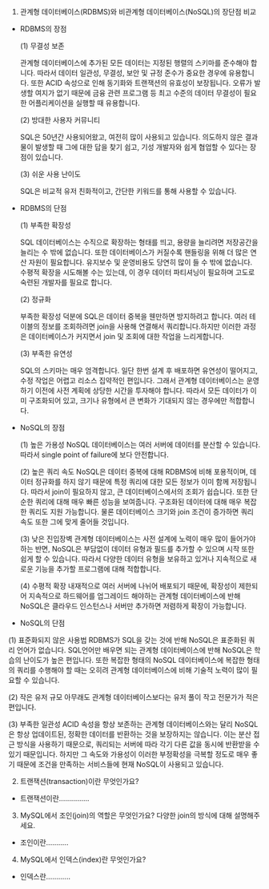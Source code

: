 1. 관계형 데이터베이스(RDBMS)와 비관계형 데이터베이스(NoSQL)의 장단점 비교

- RDBMS의 장점

  (1) 무결성 보존

  관계형 데이터베이스에 추가된 모든 데이터는 지정된 행렬의 스키마를 준수해야 합니다. 따라서 데이터 일관성, 무결성, 보안 및 규정 준수가 중요한 경우에 유용합니다. 또한 ACID 속성으로 인해 동기화와 트랜잭션의 유효성이 보장됩니다. 오류가 발생할 여지가 없기 때문에 금융 관련 프로그램 등 최고 수준의 데이터 무결성이 필요한 어플리케이션을 실행할 때 유용합니다.

  (2) 방대한 사용자 커뮤니티 

  SQL은 50년간 사용되어왔고, 여전히 많이 사용되고 있습니다. 의도하지 않은 결과물이 발생할 때 그에 대한 답을 찾기 쉽고, 기성 개발자와 쉽게 협업할 수 있다는 장점이 있습니다.

  (3) 쉬운 사용 난이도

  SQL은 비교적 유저 친화적이고, 간단한 키워드를 통해 사용할 수 있습니다.

- RDBMS의 단점

  (1) 부족한 확장성
  
  SQL 데이터베이스는 수직으로 확장하는 형태를 띄고, 용량을 늘리려면 저장공간을 늘리는 수 밖에 없습니다. 또한 데이터베이스가 커질수록 핸들링을 위해 더 많은 연산 자원이 필요합니다. 유지보수 및 운영비용도 당연히 많이 들 수 밖에 없습니다. 수평적 확장을 시도해볼 수는 있는데, 이 경우 데이터 파티셔닝이 필요하며 고도로 숙련된 개발자를 필요로 합니다. 

  (2) 정규화

  부족한 확장성 덕분에 SQL은 데이터 중복을 웬만하면 방지하려고 합니다. 여러 테이블의 정보를 조회하려면 join을 사용해 연결해서 쿼리합니다.하지만 이러한 과정은 데이터베이스가 커지면서 join 및 조회에 대한 작업을 느리게합니다.

  (3) 부족한 유연성

  SQL의 스키마는 매우 엄격합니다. 일단 한번 설계 후 배포하면 유연성이 떨어지고, 수정 작업은 어렵고 리소스 집약적인 편입니다. 그래서 관계형 데이터베이스는 운영하기 이전에 사전 계획에 상당한 시간을 투자해야 합니다. 따라서 모든 데이터가 이미 구조화되어 있고, 크기나 유형에서 큰 변화가 기대되지 않는 경우에만 적합합니다.

- NoSQL의 장점

  (1) 높은 가용성
  NoSQL 데이터베이스는 여러 서버에 데이터를 분산할 수 있습니다. 따라서 single point of failure에 보다 안전합니다. 
  
  (2) 높은 쿼리 속도
  NoSQL은 데이터 중복에 대해 RDBMS에 비해 포용적이며, 데이터 정규화를 하지 않기 때문에 특정 쿼리에 대한 모든 정보가 이미 함께 저장됩니다. 따라서 join이 필요하지 않고, 큰 데이터베이스에서의 조회가 쉽습니다. 또한 단순한 쿼리에 대해 매우 빠른 성능을 보여줍니다. 구조화된 데이터에 대해 매우 복잡한 쿼리도 지원 가능합니다. 물론 데이터베이스 크기와 join 조건이 증가하면 쿼리 속도 또한 그에 맞게 줄어들 것입니다.
  
  (3) 낮은 진입장벽
  관계형 데이터베이스는 사전 설계에 노력이 매우 많이 들어가야 하는 반면, NoSQL은 부담없이 데이터 유형과 필드를 추가할 수 있으며 시작 또한 쉽게 할 수 있습니다. 따라서 다양한 데이터 유형을 보유하고 있거나 지속적으로 새로운 기능을 추가할 프로그램에 대해 적합합니다. 
  
  (4) 수평적 확장
  내재적으로 여러 서버에 나뉘어 배포되기 때문에, 확장성이 제한되어 지속적으로 하드웨어를 업그레이드 해야하는 관계형 데이터베이스에 반해 NoSQL은 클라우드 인스턴스나 서버만 추가하면 저렴하게 확장이 가능합니다.
  
 - NoSQL의 단점
  
  (1) 표준화되지 않은 사용법
  RDBMS가 SQL을 갖는 것에 반해 NoSQL은 표준화된 쿼리 언어가 없습니다. SQL언어만 배우면 되는 관계형 데이터베이스에 반해 NoSQL은 학습의 난이도가 높은 편입니다. 또한 복잡한 형태의 NoSQL 데이터베이스에 복잡한 형태의 쿼리를 수행해야 할 때는 오히려 관계형 데이터베이스에 비해 기술적 노력이 많이 필요할 수 있습니다.
  
  (2) 작은 유저 규모
  아무래도 관계형 데이터베이스보다는 유저 풀이 작고 전문가가 적은 편입니다.
  
  (3) 부족한 일관성
  ACID 속성을 항상 보존하는 관계형 데이터베이스와는 달리 NoSQL은 항상 업데이트된, 정확한 데이터를 반환하는 것을 보장하지는 않습니다. 이는 분산 접근 방식을 사용하기 때문으로, 쿼리되는 서버에 따라 각기 다른 값을 동시에 반환받을 수 있기 때문입니다. 하지만 그 속도와 가용성이 이러한 부정확성을 극복할 정도로 매우 좋기 때문에 조건을 만족하는 서비스들에 현재 NoSQL이 사용되고 있습니다.
  
  
2. 트랜잭션(transaction)이란 무엇인가요?

- 트랜잭션이란...............

3. MySQL에서 조인(join)의 역할은 무엇인가요? 다양한 join의 방식에 대해 설명해주세요.

- 조인이란...........

4. MySQL에서 인덱스(index)란 무엇인가요?

- 인덱스란............
